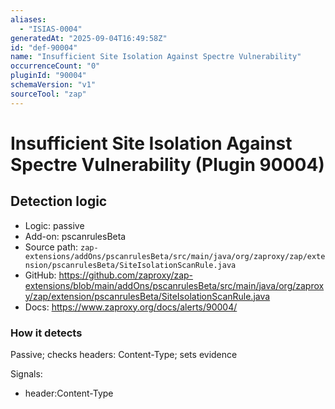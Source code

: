 ```yaml
---
aliases:
  - "ISIAS-0004"
generatedAt: "2025-09-04T16:49:58Z"
id: "def-90004"
name: "Insufficient Site Isolation Against Spectre Vulnerability"
occurrenceCount: "0"
pluginId: "90004"
schemaVersion: "v1"
sourceTool: "zap"
---
```


# Insufficient Site Isolation Against Spectre Vulnerability (Plugin 90004)

## Detection logic

- Logic: passive
- Add-on: pscanrulesBeta
- Source path: `zap-extensions/addOns/pscanrulesBeta/src/main/java/org/zaproxy/zap/extension/pscanrulesBeta/SiteIsolationScanRule.java`
- GitHub: https://github.com/zaproxy/zap-extensions/blob/main/addOns/pscanrulesBeta/src/main/java/org/zaproxy/zap/extension/pscanrulesBeta/SiteIsolationScanRule.java
- Docs: https://www.zaproxy.org/docs/alerts/90004/

### How it detects

Passive; checks headers: Content-Type; sets evidence

Signals:
- header:Content-Type

